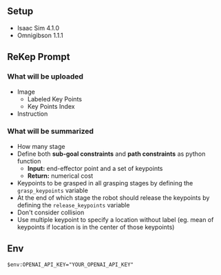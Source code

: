 ## Setup
* Isaac Sim 4.1.0
* Omnigibson 1.1.1

## ReKep Prompt
### What will be uploaded
* Image
    * Labeled Key Points
    * Key Points Index
* Instruction
### What will be summarized
* How many stage
* Define both **sub-goal constraints** and **path constraints** as python function
    * **Input:** end-effector point and a set of keypoints
    * **Return:** numerical cost
* Keypoints to be grasped in all grasping stages by defining the `grasp_keypoints` variable
* At the end of which stage the robot should release the keypoints by defining the `release_keypoints` variable
* Don't consider collision
* Use multiple keypoint to specify a location without label (eg. mean of keypoints if location is in the center of those keypoints)

## Env
`$env:OPENAI_API_KEY="YOUR_OPENAI_API_KEY"`
